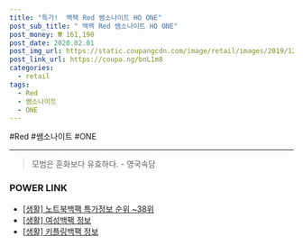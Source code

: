```yaml
--- 
title: "특가!  백팩 Red 쌤소나이트 HO ONE" 
post_sub_title: " 백팩 Red 쌤소나이트 HO ONE" 
post_money: ₩ 161,190 
post_date: 2020.02.01 
post_img_url: https://static.coupangcdn.com/image/retail/images/2019/12/16/20/5/50b4b4fc-eed9-4f34-9e8c-c84e5472f953.jpg 
post_link_url: https://coupa.ng/bnL1m8 
categories: 
  - retail 
tags: 
  - Red 
  - 쌤소나이트 
  - ONE 
--- 
```

  #Red #쌤소나이트 #ONE 
<hr> 

> 모범은 훈화보다 유효하다. - 영국속담 


### POWER LINK

* <a href="https://blog.naver.com/sakai111/221777987666" target="_blank"> [생활] 노트북백팩 특가정보 순위 ~38위</a>
* <a href="https://blog.naver.com/sakai111/221761954871" target="_blank"> [생활] 여성백팩 정보 </a>
* <a href="https://blog.naver.com/sakai111/221758796673" target="_blank"> [생활] 키플링백팩 정보 </a>
